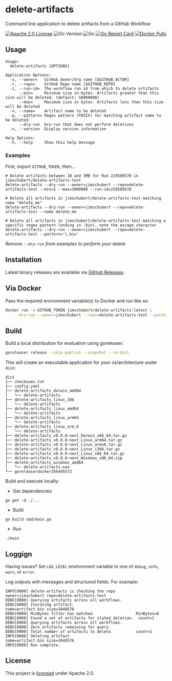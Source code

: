 # delete-artifacts

Command line application to delete artifacts from a GitHub Workflow

[![Apache 2.0 License](https://img.shields.io/badge/License-Apache%202.0-blue)](./LICENSE)
![Go Version](https://img.shields.io/github/go-mod/go-version/jimschubert/delete-artifacts)
![Go](https://github.com/jimschubert/delete-artifacts/workflows/Build/badge.svg)
[![Go Report Card](https://goreportcard.com/badge/github.com/jimschubert/delete-artifacts)](https://goreportcard.com/report/github.com/jimschubert/delete-artifacts)
[![Docker Pulls](https://img.shields.io/docker/pulls/jimschubert/delete-artifacts)](https://hub.docker.com/r/jimschubert/delete-artifacts)
<!-- [![codecov](https://codecov.io/gh/jimschubert/delete-artifacts/branch/master/graph/badge.svg)](https://codecov.io/gh/jimschubert/delete-artifacts) --> 

## Usage

```
Usage:
  delete-artifacts [OPTIONS]

Application Options:
  -o, --owner=   GitHub Owner/Org name [$GITHUB_ACTOR]
  -r, --repo=    GitHub Repo name [$GITHUB_REPO]
  -i, --run-id=  The workflow run id from which to delete artifacts
      --min=     Minimum size in bytes. Artifacts greater than this size will be deleted. (default: 50000000)
      --max=     Maximum size in bytes. Artifacts less than this size will be deleted
  -n, --name=    Artifact name to be deleted
  -p, --pattern= Regex pattern (POSIX) for matching artifact name to be deleted
      --dry-run  Dry-run that does not perform deletions
  -v, --version  Display version information

Help Options:
  -h, --help     Show this help message
```

### Examples

First, export `GITHUB_TOKEN`, then…

```
# Delete artifacts between 1B and 3MB for Run 229589570 in jimschubert/delete-artifacts-test
delete-artifacts --dry-run --owner=jimschubert --repo=delete-artifacts-test --min=1 --max=3000000 --run-id=229589570
```

```
# Delete all artifacts in jimschubert/delete-artifacts-test matching name "delete_me"
delete-artifacts --dry-run --owner=jimschubert --repo=delete-artifacts-test --name delete_me
```

```
# Delete all artifacts in jimschubert/delete-artifacts-test matching a specific regex pattern (ending in .bin), note the escape character
delete-artifacts --dry-run --owner=jimschubert --repo=delete-artifacts-test --pattern='\.bin'
```

*Remove `--dry-run` from examples to perform your delete*

## Installation

Latest binary releases are available via [GitHub Releases](https://github.com/jimschubert/delete-artifacts/releases).

## Via Docker

Pass the required environment variable(s) to Docker and run like so:

```bash
docker run -e GITHUB_TOKEN jimschubert/delete-artifacts:latest \
    --dry-run --owner=jimschubert --repo=delete-artifacts-test --pattern='\.bin' --min=0
```

## Build

Build a local distribution for evaluation using goreleaser.

```bash
goreleaser release --skip-publish --snapshot --rm-dist
```

This will create an executable application for your os/architecture under `dist`:

```
dist
├── checksums.txt
├── config.yaml
├── delete-artifacts_darwin_amd64
│   └── delete-artifacts
├── delete-artifacts_linux_386
│   └── delete-artifacts
├── delete-artifacts_linux_amd64
│   └── delete-artifacts
├── delete-artifacts_linux_arm64
│   └── delete-artifacts
├── delete-artifacts_linux_arm_6
│   └── delete-artifacts
├── delete-artifacts_v0.0.0-next_Darwin_x86_64.tar.gz
├── delete-artifacts_v0.0.0-next_Linux_arm64.tar.gz
├── delete-artifacts_v0.0.0-next_Linux_armv6.tar.gz
├── delete-artifacts_v0.0.0-next_Linux_i386.tar.gz
├── delete-artifacts_v0.0.0-next_Linux_x86_64.tar.gz
├── delete-artifacts_v0.0.0-next_Windows_x86_64.zip
├── delete-artifacts_windows_amd64
│   └── delete-artifacts.exe
└── goreleaserdocker356495573
```

Build and execute locally:

* Get dependencies
```shell
go get -d ./...
```
* Build
```shell
go build cmd/main.go
```
* Run
```shell
./main
```

## Loggign

Having issues? Set `LOG_LEVEL` environment variable to one of `debug`, `info`, `warn`, or `error`.

Log outputs with messages and structured fields. For example:

```text
INFO[0000] delete-artifacts is checking the repo         owner=jimschubert repo=delete-artifacts-test
DEBU[0000] Querying artifacts across all workflows.     
DEBU[0000] Iterating artifact.                           name=artifact.bin size=1048576
DEBU[0000] MinBytes filter has matched.                  MinBytes=0
DEBU[0000] Found a set of artifacts for slated deletion.  count=1
DEBU[0000] Querying artifacts across all workflows.     
DEBU[0000] Zero artifacts remaining for query.          
DEBU[0000] Total number of artifacts to delete.          count=1
INFO[0000] Deleting artifact                             name=artifact.bin size=1048576
INFO[0000] Run complete.                    
```

## License

This project is [licensed](./LICENSE) under Apache 2.0.
